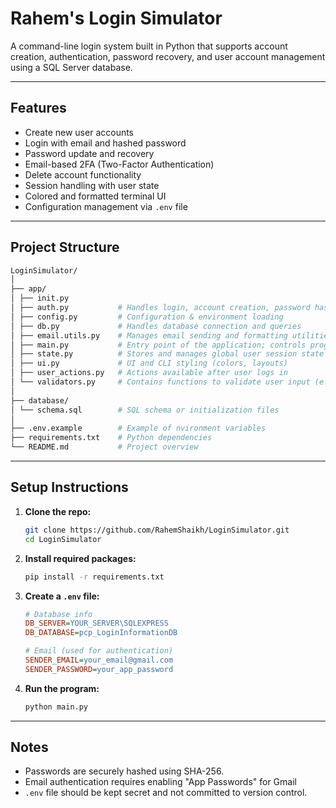 # Rahem's Login Simulator

A command-line login system built in Python that supports account creation, authentication, password recovery, and user account management using a SQL Server database.

---

## Features

- Create new user accounts
- Login with email and hashed password
- Password update and recovery
- Email-based 2FA (Two-Factor Authentication)
- Delete account functionality
- Session handling with user state
- Colored and formatted terminal UI
- Configuration management via `.env` file

---

## Project Structure

```bash
LoginSimulator/
│
├── app/ 
│ ├── init.py
│ ├── auth.py           # Handles login, account creation, password hashing
│ ├── config.py         # Configuration & environment loading
│ ├── db.py             # Handles database connection and queries
│ ├── email.utils.py    # Manages email sending and formatting utilities
│ ├── main.py           # Entry point of the application; controls program flow
│ ├── state.py          # Stores and manages global user session state
│ ├── ui.py             # UI and CLI styling (colors, layouts)
│ ├── user_actions.py   # Actions available after user logs in
│ └── validators.py     # Contains functions to validate user input (e.g., email, password)
│
├── database/ 
│ └── schema.sql        # SQL schema or initialization files
│
├── .env.example        # Example of nvironment variables
├── requirements.txt    # Python dependencies
└── README.md           # Project overview
```

---

## Setup Instructions

1. **Clone the repo:**

    ```bash
    git clone https://github.com/RahemShaikh/LoginSimulator.git
    cd LoginSimulator
    ```

2. **Install required packages:**

    ```bash
    pip install -r requirements.txt
    ```

3. **Create a `.env` file:**

    ```ini
    # Database info
    DB_SERVER=YOUR_SERVER\SQLEXPRESS
    DB_DATABASE=pcp_LoginInformationDB

    # Email (used for authentication)
    SENDER_EMAIL=your_email@gmail.com
    SENDER_PASSWORD=your_app_password
    ```

4. **Run the program:**

    ```bash
    python main.py
    ```

---

## Notes

- Passwords are securely hashed using SHA-256.
- Email authentication requires enabling "App Passwords" for Gmail
- `.env` file should be kept secret and not committed to version control.

